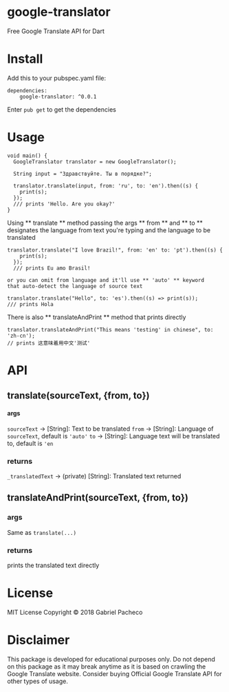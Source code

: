 # google-translator
Free Google Translate API for Dart

# Install
Add this to your pubspec.yaml file:
```
dependencies:
	google-translator: ^0.0.1

```
Enter ``` pub get ``` to get the dependencies

# Usage 

```
void main() {
  GoogleTranslator translator = new GoogleTranslator();

  String input = "Здравствуйте. Ты в порядке?";

  translator.translate(input, from: 'ru', to: 'en').then((s) {
    print(s);
  });
  /// prints 'Hello. Are you okay?'
}
```

Using ** translate ** method passing the args ** from ** and ** to ** designates the
language from text you're typing and the language to be translated
``` 
translator.translate("I love Brazil!", from: 'en' to: 'pt').then((s) {
    print(s);
  }); 
  /// prints Eu amo Brasil!
```

```
or you can omit from language and it'll use ** 'auto' ** keyword
that auto-detect the language of source text
```

```
translator.translate("Hello", to: 'es').then((s) => print(s));
/// prints Hola
```

There is also ** translateAndPrint ** method that prints directly
```
translator.translateAndPrint("This means 'testing' in chinese", to: 'zh-cn');
// prints 这意味着用中文'测试'
```

# API 
## translate(sourceText, {from, to})
#### args
```sourceText``` -> [String]: Text to be translated
```from``` -> [String]: Language of ```sourceText```, default is ```'auto'```
```to``` -> [String]: Language text will be translated to, default is ```'en```

### returns 
```_translatedText``` -> (private) [String]: Translated text returned

## translateAndPrint(sourceText, {from, to})
### args
Same as ```translate(...)```

### returns
prints the translated text directly

# License
MIT License
Copyright © 2018 Gabriel Pacheco

# Disclaimer
This package is developed for educational purposes only. Do not depend on this package as it may break anytime as it is based on crawling the Google Translate website. Consider buying Official Google Translate API for other types of usage.




